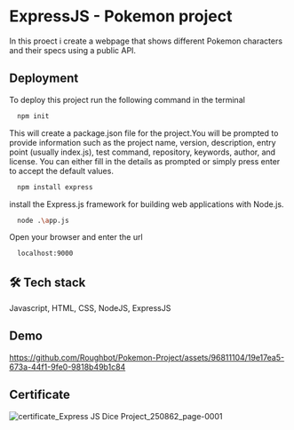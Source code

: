 
# ExpressJS - Pokemon project 

In this proect i create a webpage that shows different Pokemon characters and their specs using a public API.





## Deployment

To deploy this project run the following command in the terminal

```bash
  npm init
```
This will create a package.json file for the project.You will be prompted to provide information such as the project name, version, description, entry point (usually index.js), test command, repository, keywords, author, and license. You can either fill in the details as prompted or simply press enter to accept the default values.

```bash
  npm install express
```
install the Express.js framework for building web applications with Node.js. 

```bash
  node .\app.js
```
Open your browser and enter the url

```bash
  localhost:9000
```
## 🛠 Tech stack
Javascript, HTML, CSS, NodeJS, ExpressJS


## Demo




https://github.com/Roughbot/Pokemon-Project/assets/96811104/19e17ea5-673a-44f1-9fe0-9818b49b1c84



## Certificate

![certificate_Express JS Dice Project_250862_page-0001](https://github.com/Roughbot/Pokemon-Project/assets/96811104/d1e659c8-7374-4de4-9d38-2b754ffb0447)
